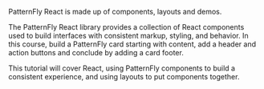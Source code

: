 PatternFly React is made up of components, layouts and demos.

The PatternFly React library provides a collection of React components used to build interfaces with consistent markup, styling, and behavior.  In this course, build a PatternFly card starting with content, add a header and action buttons and conclude by adding a card footer.

This tutorial will cover React, using PatternFly components to build a consistent experience, and using layouts to put components together.